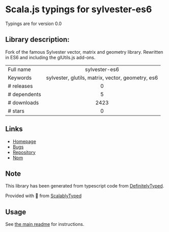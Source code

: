 
# Scala.js typings for sylvester-es6

Typings are for version 0.0

## Library description:
Fork of the famous Sylvester vector, matrix and geometry library. Rewritten in ES6 and including the glUtils.js add-ons.

|                    |                 |
| ------------------ | :-------------: |
| Full name          | sylvester-es6 |
| Keywords           | sylvester, glutils, matrix, vector, geometry, es6 |
| # releases         | 0 |
| # dependents       | 5 |
| # downloads        | 2423 |
| # stars            | 0 |

## Links
- [Homepage](https://github.com/pithumke/sylvester#readme)
- [Bugs](https://github.com/pithumke/sylvester/issues)
- [Repository](https://github.com/pithumke/sylvester-es6)
- [Npm](https://www.npmjs.com/package/sylvester-es6)
    


## Note
This library has been generated from typescript code from [DefinitelyTyped](https://definitelytyped.org).

Provided with :purple_heart: from [ScalablyTyped](https://github.com/oyvindberg/ScalablyTyped)

## Usage
See [the main readme](../../readme.md) for instructions.


